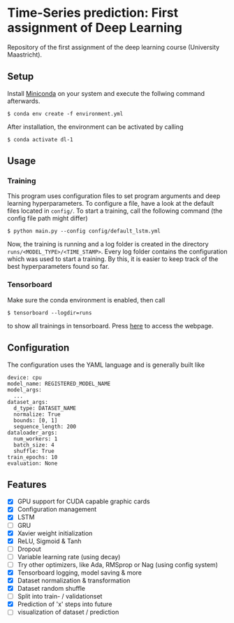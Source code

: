 # Time-Series prediction: First assignment of Deep Learning
Repository of the first assignment of the deep learning course (University Maastricht).

## Setup
Install [Miniconda](https://docs.conda.io/en/latest/miniconda.html) on your system and execute the follwing command afterwards.

```$ conda env create -f environment.yml```

After installation, the environment can be activated by calling 

```$ conda activate dl-1```

## Usage
### Training
This program uses configuration files to set program arguments and deep learning hyperparameters. To configure a file, have a look at the default files located in ```config/```. To start a training, call the following command (the config file path might differ)

```$ python main.py --config config/default_lstm.yml```

Now, the training is running and a log folder is created in the directory ```runs/<MODEL_TYPE>/<TIME_STAMP>```. Every log folder contains the configuration which was used to start a training. By this, it is easier to keep track of the best hyperparameters found so far.

### Tensorboard
Make sure the conda environment is enabled, then call

```$ tensorboard --logdir=runs```

to show all trainings in tensorboard. Press [here](http://localhost:6006) to access the webpage.

## Configuration
The configuration uses the YAML language and is generally built like

```
device: cpu
model_name: REGISTERED_MODEL_NAME
model_args:
  ...
dataset_args:
  d_type: DATASET_NAME
  normalize: True
  bounds: [0, 1]
  sequence_length: 200
dataloader_args:
  num_workers: 1
  batch_size: 4
  shuffle: True
train_epochs: 10
evaluation: None
```

## Features
- [x] GPU support for CUDA capable graphic cards
- [x] Configuration management
- [x] LSTM
- [ ] GRU
- [x] Xavier weight initialization
- [x] ReLU, Sigmoid & Tanh
- [ ] Dropout
- [ ] Variable learning rate (using decay)
- [ ] Try other optimizers, like Ada, RMSprop or Nag (using config system)
- [x] Tensorboard logging, model saving & more
- [x] Dataset normalization & transformation
- [x] Dataset random shuffle
- [ ] Split into train- / validationset
- [x] Prediction of 'x' steps into future
- [ ] visualization of dataset / prediction
